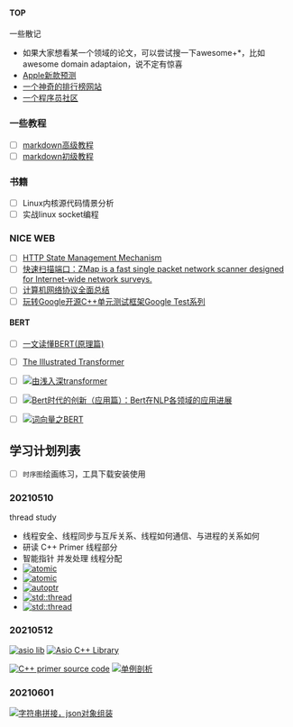 
#### TOP
一些散记
* 如果大家想看某一个领域的论文，可以尝试搜一下awesome+*，比如awesome domain adaptaion，说不定有惊喜
* <a href="https://www.macrumors.com/roundup/macbook-pro/" title="新款apple预测" target="_blank">Apple新款预测</a>
* <a href="https://www.maigoo.com/" title="一个神奇的排行榜网站" target="_blank">一个神奇的排行榜网站</a>
* <a href="https://hk.v2ex.com/" title="一个程序员社区似乎需要科学工具" target="_blank">一个程序员社区</a>



### 一些教程

- [ ] <a href="https://markdown.com.cn/extended-syntax/" title="扩展语法">markdown高级教程</a> 
- [ ] <a href="https://markdown.com.cn/basic-syntax/" title="基本语法">markdown初级教程</a>

### 书籍
- [ ] Linux内核源代码情景分析
- [ ] 实战linux socket编程

### NICE WEB
- [ ] <a href="https://datatracker.ietf.org/doc/html/rfc6265" title="HTTP State Management Mechanism">HTTP State Management Mechanism</a>
- [ ] <a href="https://github.com/zmap/zmap" target="_blank">快速扫描端口：ZMap is a fast single packet network scanner designed for Internet-wide network surveys.</a>
- [ ] [计算机网络协议全面总结](./doc/web_page/NetworkProtocol.md)
- [ ] <a href="https://www.cnblogs.com/coderzh/" title="玩转Google开源C++单元测试框架Google Test系列" target="_blank">玩转Google开源C++单元测试框架Google Test系列</a>
#### BERT
- [ ] [一文读懂BERT(原理篇)](./doc/web_page/BERT-Principles.md) 
- [ ] [The Illustrated Transformer](./doc/web_page/TheIllustratedTransformer.md)
- [ ] <a href="https://zhuanlan.zhihu.com/p/303080210" target="_blank"><img src="https://img.shields.io/badge/-由浅入深transformer-F08080" alt="由浅入深transformer"/> </a>
- [ ] <a href="https://zhuanlan.zhihu.com/p/68446772" target="_blank"><img src="https://img.shields.io/badge/-Bert时代的创新（应用篇）：Bert在NLP各领域的应用进展-DB7093" alt="Bert时代的创新（应用篇）：Bert在NLP各领域的应用进展"/> </a>
- [ ] <a href="https://zhuanlan.zhihu.com/p/48612853" target="_blank"><img src="https://img.shields.io/badge/-词向量之BERT-DDA0DD" alt="词向量之BERT"/> </a>



## 学习计划列表

- [ ] `时序图`绘画练习，工具下载安装使用



### 20210510

thread study<br>

<ul>
  <li>线程安全、线程同步与互斥关系、线程如何通信、与进程的关系如何</li>
  <li>研读 C++ Primer 线程部分</li>
  <li>智能指针 并发处理 线程分配</li>
  <li> <a href="https://www.jianshu.com/p/8c1bb012d5f8" target="_blank"> <img src="https://img.shields.io/badge/atomic-🤏研究一下-red" alt="atomic"/> </a></li>
  <li> <a href="https://zhuanlan.zhihu.com/p/107092432" target="_blank"> <img src="https://img.shields.io/badge/atomic-🤏研究2下-red" alt="atomic"/> </a> </li>
  <li> <a href="https://www.cnblogs.com/wxquare/p/4759020.html" target="_blank"> <img src="https://img.shields.io/badge/autoptr-🤏研究一下-r" alt="autoptr"/> </a> </li>
  <li> <a href="https://www.runoob.com/w3cnote/cpp-std-thread.html" target="_blank">  <img src="https://img.shields.io/badge/std::thread-🤏研究一下-yellowgreen" alt="std::thread"/> </a> </li>
  <li> <a href="https://www.cnblogs.com/haippy/p/3236136.html " target="_blank">  <img src="https://img.shields.io/badge/std::thread-🤏研究2下-yellowgreen" alt="std::thread"/> </a></li>
</ul>

### 20210512

<a href="https://blog.csdn.net/hepangda/article/details/85236693 " target="_blank"><img src="https://img.shields.io/badge/asio lib-🤏-r" alt="asio lib"/></a>
<a href="https://think-async.com/Asio/asio-1.18.1/doc/asio/overview/core/threads.html " target="_blank"><img src="https://img.shields.io/badge/Asio C++ Library-🤏-r" alt="Asio C++ Library"/></a>



<a href="https://www.informit.com/store/c-plus-plus-primer-9780321714114" target="_blank"><img src="https://img.shields.io/badge/C++ primer source code-🤏-r" alt="C++ primer source code"/></a>
<a href="https://www.cnblogs.com/sunchaothu/p/10389842.html" target="_blank"><img src="https://img.shields.io/badge/单例剖析-🤏-r" alt="单例剖析"/></a>


### 20210601

<a href=" https://blog.csdn.net/andy_5826_liu/article/details/85309634" target="_blank"><img src="https://img.shields.io/badge/字符串拼接，json对象组装-🤏-r" alt="字符串拼接，json对象组装"/></a>



<datalist id="default-colors">
<option value="brightgreen"></option>
<option value="green"></option>
<option value="yellowgreen"></option>
<option value="yellow"></option>
<option value="orange"></option>
<option value="red"></option>
<option value="lightgrey">
</option><option value="blue"
></option></datalist>

